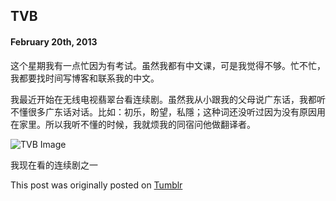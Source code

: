 ## TVB 

#### February 20th, 2013

这个星期我有一点忙因为有考试。虽然我都有中文课，可是我觉得不够。忙不忙，我都要找时间写博客和联系我的中文。

我最近开始在无线电视翡翠台看连续剧。虽然我从小跟我的父母说广东话，我都听不懂很多广东话对话。比如：初乐，盼望，私隱；这种词还没听过因为没有原因用在家里。所以我听不懂的时候，我就烦我的同宿问他做翻译者。

![TVB Image](/img/hk/hk6_1.jpg)

我现在看的连续剧之一

This post was originally posted on [Tumblr](http://myhkexperience.tumblr.com/)